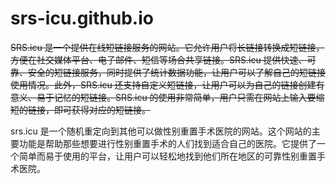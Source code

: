 # srs-icu.github.io

~~SRS.icu 是一个提供在线短链接服务的网站。它允许用户将长链接转换成短链接，方便在社交媒体平台、电子邮件、短信等场合共享链接。SRS.icu 提供快速、可靠、安全的短链接服务，同时提供了统计数据功能，让用户可以了解自己的短链接使用情况。此外，SRS.icu 还支持自定义短链接，让用户可以为自己的链接创建有意义、易于记忆的短链接。SRS.icu 的使用非常简单，用户只需在网站上输入要缩短的链接，即可获得对应的短链接。~~

srs.icu 是一个随机重定向到其他可以做性别重置手术医院的网站。这个网站的主要功能是帮助那些想要进行性别重置手术的人们找到适合自己的医院。它提供了一个简单而易于使用的平台，让用户可以轻松地找到他们所在地区的可靠性别重置手术医院。

